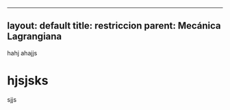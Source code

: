 
---
layout: default
title: restriccion
parent: Mecánica Lagrangiana
---


hahj
ahajjs 
# hjsjsks
sjjs
